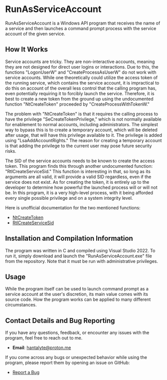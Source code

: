 # RunAsServiceAccount

RunAsServiceAccount is a Windows API program that receives the name of a service and then launches a command prompt process with the service account of the given service. 

## How It Works

Service accounts are tricky. They are non-interactive accounts, meaning they are not designed for direct user logins or interactions. Due to this, the functions "LogonUserW" and "CreateProcessAsUserW" do not work with service accounts. While one theoretically could utilize the access token of the running service, which contains the service account, it is impractical to do this on account of the overall less control that the calling program has, even potentially requiring it to forcibly launch the service. Therefore, it is best to create a new token from the ground up using the undocumented function "NtCreateToken" proceeded by "CreateProcessWithTokenW."

The problem with "NtCreateToken" is that it requires the calling process to have the privilege "SeCreateTokenPrivilege," which is not normally available for enablement to normal accounts, including administrators. The simplest way to bypass this is to create a temporary account, which will be deleted after usage, that will have this privilege available to it. The privilege is added using "LsaAddAccountRights." The reason for creating a temporary account is that adding the privilege to the current user may pose future security risks.

The SID of the service accounts needs to be known to create the access token. This program finds this through another undocumented function: "RtlCreateServiceSid." This function is interesting in that, so long as its arguments are all valid, it will provide a valid SID regardless, even if the service does not exist. As for creating the token, it is entirely up to the developer to determine how powerful the launched process will or will not be. In this program, it is a very high-level process, with it being afforded every single possible privilege and on a system integrity level.

Here is unofficial documentation for the two mentioned functions:
- [NtCreateToken](https://ntdoc.m417z.com/ntcreatetoken)
- [RtlCreateServiceSid](https://ntdoc.m417z.com/rtlcreateservicesid)

## Installation and Compilation Information

The program was written in C and compiled using Visual Studio 2022. To run it, simply download and launch the "RunAsServiceAccount.exe" file from the repository. Note that it must be run with administrative privileges.

## Usage

While the program itself can be used to launch command prompt as a service account at the user's discretion, its main value comes with its source code. How the program works can be applied to many different circumstances.

## Contact Details and Bug Reporting

If you have any questions, feedback, or encounter any issues with the program, feel free to reach out to me.
- **Email**: [hantalyte@proton.me](mailto:hantalyte@proton.me)
  
If you come across any bugs or unexpected behavior while using the program, please report them by opening an issue on GitHub:
- [Report a Bug](https://github.com/Hantalyte/RunAsServiceAccount/issues/new)
